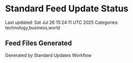 # Standard Feed Update Status
Last updated: Sat Jul 26 15:24:11 UTC 2025
Categories: technology,business,world

## Feed Files Generated

Generated by Standard Updates Workflow
